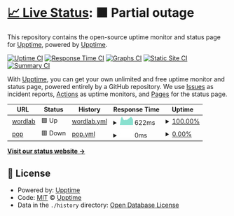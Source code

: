 # [📈 Live Status](https:///status): <!--live status--> **🟧 Partial outage**

This repository contains the open-source uptime monitor and status page for [Upptime](https://upptime.js.org), powered by [Upptime](https://github.com/upptime/upptime).

[![Uptime CI](https://github.com/w-l4b/status/workflows/Uptime%20CI/badge.svg)](https://github.com/w-l4b/status/actions?query=workflow%3A%22Uptime+CI%22)
[![Response Time CI](https://github.com/w-l4b/status/workflows/Response%20Time%20CI/badge.svg)](https://github.com/w-l4b/status/actions?query=workflow%3A%22Response+Time+CI%22)
[![Graphs CI](https://github.com/w-l4b/status/workflows/Graphs%20CI/badge.svg)](https://github.com/w-l4b/status/actions?query=workflow%3A%22Graphs+CI%22)
[![Static Site CI](https://github.com/w-l4b/status/workflows/Static%20Site%20CI/badge.svg)](https://github.com/w-l4b/status/actions?query=workflow%3A%22Static+Site+CI%22)
[![Summary CI](https://github.com/w-l4b/status/workflows/Summary%20CI/badge.svg)](https://github.com/w-l4b/status/actions?query=workflow%3A%22Summary+CI%22)

With [Upptime](https://upptime.js.org), you can get your own unlimited and free uptime monitor and status page, powered entirely by a GitHub repository. We use [Issues](https://github.com/upptime/upptime/issues) as incident reports, [Actions](https://github.com/w-l4b/status/actions) as uptime monitors, and [Pages](https:///status) for the status page.

<!--start: status pages-->
<!-- This summary is generated by Upptime (https://github.com/upptime/upptime) -->
<!-- Do not edit this manually, your changes will be overwritten -->
<!-- prettier-ignore -->
| URL | Status | History | Response Time | Uptime |
| --- | ------ | ------- | ------------- | ------ |
| <img alt="" src="https://favicons.githubusercontent.com/www.wordlab.website" height="13"> [wordlab](https://www.wordlab.website) | 🟩 Up | [wordlab.yml](https://github.com/w-l4b/status/commits/HEAD/history/wordlab.yml) | <details><summary><img alt="Response time graph" src="./graphs/wordlab/response-time-week.png" height="20"> 622ms</summary><br><a href="https://w-l4b.github.io/status/history/wordlab"><img alt="Response time 586" src="https://img.shields.io/endpoint?url=https%3A%2F%2Fraw.githubusercontent.com%2Fw-l4b%2Fstatus%2FHEAD%2Fapi%2Fwordlab%2Fresponse-time.json"></a><br><a href="https://w-l4b.github.io/status/history/wordlab"><img alt="24-hour response time 513" src="https://img.shields.io/endpoint?url=https%3A%2F%2Fraw.githubusercontent.com%2Fw-l4b%2Fstatus%2FHEAD%2Fapi%2Fwordlab%2Fresponse-time-day.json"></a><br><a href="https://w-l4b.github.io/status/history/wordlab"><img alt="7-day response time 622" src="https://img.shields.io/endpoint?url=https%3A%2F%2Fraw.githubusercontent.com%2Fw-l4b%2Fstatus%2FHEAD%2Fapi%2Fwordlab%2Fresponse-time-week.json"></a><br><a href="https://w-l4b.github.io/status/history/wordlab"><img alt="30-day response time 606" src="https://img.shields.io/endpoint?url=https%3A%2F%2Fraw.githubusercontent.com%2Fw-l4b%2Fstatus%2FHEAD%2Fapi%2Fwordlab%2Fresponse-time-month.json"></a><br><a href="https://w-l4b.github.io/status/history/wordlab"><img alt="1-year response time 586" src="https://img.shields.io/endpoint?url=https%3A%2F%2Fraw.githubusercontent.com%2Fw-l4b%2Fstatus%2FHEAD%2Fapi%2Fwordlab%2Fresponse-time-year.json"></a></details> | <details><summary><a href="https://w-l4b.github.io/status/history/wordlab">100.00%</a></summary><a href="https://w-l4b.github.io/status/history/wordlab"><img alt="All-time uptime 100.00%" src="https://img.shields.io/endpoint?url=https%3A%2F%2Fraw.githubusercontent.com%2Fw-l4b%2Fstatus%2FHEAD%2Fapi%2Fwordlab%2Fuptime.json"></a><br><a href="https://w-l4b.github.io/status/history/wordlab"><img alt="24-hour uptime 100.00%" src="https://img.shields.io/endpoint?url=https%3A%2F%2Fraw.githubusercontent.com%2Fw-l4b%2Fstatus%2FHEAD%2Fapi%2Fwordlab%2Fuptime-day.json"></a><br><a href="https://w-l4b.github.io/status/history/wordlab"><img alt="7-day uptime 100.00%" src="https://img.shields.io/endpoint?url=https%3A%2F%2Fraw.githubusercontent.com%2Fw-l4b%2Fstatus%2FHEAD%2Fapi%2Fwordlab%2Fuptime-week.json"></a><br><a href="https://w-l4b.github.io/status/history/wordlab"><img alt="30-day uptime 100.00%" src="https://img.shields.io/endpoint?url=https%3A%2F%2Fraw.githubusercontent.com%2Fw-l4b%2Fstatus%2FHEAD%2Fapi%2Fwordlab%2Fuptime-month.json"></a><br><a href="https://w-l4b.github.io/status/history/wordlab"><img alt="1-year uptime 100.00%" src="https://img.shields.io/endpoint?url=https%3A%2F%2Fraw.githubusercontent.com%2Fw-l4b%2Fstatus%2FHEAD%2Fapi%2Fwordlab%2Fuptime-year.json"></a></details>
| <img alt="" src="https://favicons.githubusercontent.com/www.pop-radio-word.website" height="13"> [pop](https://www.pop-radio-word.website) | 🟥 Down | [pop.yml](https://github.com/w-l4b/status/commits/HEAD/history/pop.yml) | <details><summary><img alt="Response time graph" src="./graphs/pop/response-time-week.png" height="20"> 0ms</summary><br><a href="https://w-l4b.github.io/status/history/pop"><img alt="Response time 0" src="https://img.shields.io/endpoint?url=https%3A%2F%2Fraw.githubusercontent.com%2Fw-l4b%2Fstatus%2FHEAD%2Fapi%2Fpop%2Fresponse-time.json"></a><br><a href="https://w-l4b.github.io/status/history/pop"><img alt="24-hour response time 0" src="https://img.shields.io/endpoint?url=https%3A%2F%2Fraw.githubusercontent.com%2Fw-l4b%2Fstatus%2FHEAD%2Fapi%2Fpop%2Fresponse-time-day.json"></a><br><a href="https://w-l4b.github.io/status/history/pop"><img alt="7-day response time 0" src="https://img.shields.io/endpoint?url=https%3A%2F%2Fraw.githubusercontent.com%2Fw-l4b%2Fstatus%2FHEAD%2Fapi%2Fpop%2Fresponse-time-week.json"></a><br><a href="https://w-l4b.github.io/status/history/pop"><img alt="30-day response time 0" src="https://img.shields.io/endpoint?url=https%3A%2F%2Fraw.githubusercontent.com%2Fw-l4b%2Fstatus%2FHEAD%2Fapi%2Fpop%2Fresponse-time-month.json"></a><br><a href="https://w-l4b.github.io/status/history/pop"><img alt="1-year response time 0" src="https://img.shields.io/endpoint?url=https%3A%2F%2Fraw.githubusercontent.com%2Fw-l4b%2Fstatus%2FHEAD%2Fapi%2Fpop%2Fresponse-time-year.json"></a></details> | <details><summary><a href="https://w-l4b.github.io/status/history/pop">0.00%</a></summary><a href="https://w-l4b.github.io/status/history/pop"><img alt="All-time uptime 0.00%" src="https://img.shields.io/endpoint?url=https%3A%2F%2Fraw.githubusercontent.com%2Fw-l4b%2Fstatus%2FHEAD%2Fapi%2Fpop%2Fuptime.json"></a><br><a href="https://w-l4b.github.io/status/history/pop"><img alt="24-hour uptime 0.00%" src="https://img.shields.io/endpoint?url=https%3A%2F%2Fraw.githubusercontent.com%2Fw-l4b%2Fstatus%2FHEAD%2Fapi%2Fpop%2Fuptime-day.json"></a><br><a href="https://w-l4b.github.io/status/history/pop"><img alt="7-day uptime 0.00%" src="https://img.shields.io/endpoint?url=https%3A%2F%2Fraw.githubusercontent.com%2Fw-l4b%2Fstatus%2FHEAD%2Fapi%2Fpop%2Fuptime-week.json"></a><br><a href="https://w-l4b.github.io/status/history/pop"><img alt="30-day uptime 1.38%" src="https://img.shields.io/endpoint?url=https%3A%2F%2Fraw.githubusercontent.com%2Fw-l4b%2Fstatus%2FHEAD%2Fapi%2Fpop%2Fuptime-month.json"></a><br><a href="https://w-l4b.github.io/status/history/pop"><img alt="1-year uptime 0.00%" src="https://img.shields.io/endpoint?url=https%3A%2F%2Fraw.githubusercontent.com%2Fw-l4b%2Fstatus%2FHEAD%2Fapi%2Fpop%2Fuptime-year.json"></a></details>

<!--end: status pages-->

[**Visit our status website →**](https:///status)

## 📄 License

- Powered by: [Upptime](https://github.com/upptime/upptime)
- Code: [MIT](./LICENSE) © [Upptime](https://upptime.js.org)
- Data in the `./history` directory: [Open Database License](https://opendatacommons.org/licenses/odbl/1-0/)
